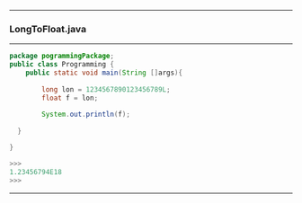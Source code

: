 
---

### LongToFloat.java

---

```java
package pogrammingPackage;
public class Programming {
	public static void main(String []args){
        
	    long lon = 1234567890123456789L;
	    float f = lon;
		
		System.out.println(f);
         		  
  }

}

>>>
1.23456794E18
>>>
```

---
